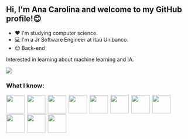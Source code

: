 ## Hi, I'm Ana Carolina and welcome to my GitHub profile!😊

- ❤️ I'm studying computer science.
- 💻 I'm a Jr Software Engineer at Itaú Unibanco.
- 😉 Back-end

Interested in learning about machine learning and IA.

<div>
<a href="https://www.linkedin.com/in/anacarolinagarciac/" target="_blank"><img src="https://img.shields.io/badge/-LinkedIn-%230077B5?style=for-the-badge&logo=linkedin&logoColor=white" target="_blank"></a>
</div>

### What I know:
<img src="https://camo.githubusercontent.com/8d1452c2b69fb2a42cf6f3889ff9659a7d35e42cbb45935f5790e81371039fb1/68747470733a2f2f69636f6e2d6c6962726172792e636f6d2f696d616765732f6a6176612d69636f6e2d706e672f6a6176612d69636f6e2d706e672d31352e6a7067" width="50" height="50"/>&ensp;<img src="https://image.pngaaa.com/552/2459552-middle.png" width="50" height="50"/>&ensp;<img src="https://e7.pngegg.com/pngimages/620/322/png-clipart-angularjs-ruby-on-rails-typescript-web-application-icon-hacker-angle-triangle.png" width="50" height="50"/>&ensp;<img src="https://flyclipart.com/thumb2/mongodb-atlas-hits-amazon-web-services-marketplace-499956.png" width="50" height="50"/>&ensp;<img src="https://pngset.com/images/mysql-logo-sea-life-animal-mammal-transparent-png-2425824.png" width="50" height="50"/>&ensp;<img src="https://cdn.icon-icons.com/icons2/2415/PNG/512/c_original_logo_icon_146611.png" width="50" height="50"/>&ensp;<img src="https://img2.gratispng.com/20180330/owe/kisspng-html-logo-world-wide-web-consortium-coding-5abed048b59401.6404065315224546007438.jpg" width="50" height="50"/>&ensp;<img src="https://cdn.iconscout.com/icon/free/png-256/javascript-2038874-1720087.png" width="50" height="50"/>&ensp;<img src="https://cdn.icon-icons.com/icons2/2415/PNG/512/typescript_original_logo_icon_146317.png" width="50" height="50"/>&ensp;<img src="https://cdn-icons-png.flaticon.com/512/5968/5968242.png" width="50" height="50"/>&ensp;<img src="https://logodownload.org/wp-content/uploads/2019/10/python-logo.png" width="50" height="50"/>
